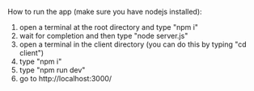 
How to run the app (make sure you have nodejs installed):
1. open a terminal at the root directory and type "npm i"
2. wait for completion and then type "node server.js" 
3. open a terminal in the client directory (you can do this by typing "cd client")
4. type "npm i" 
5. type "npm run dev"
6. go to http://localhost:3000/
